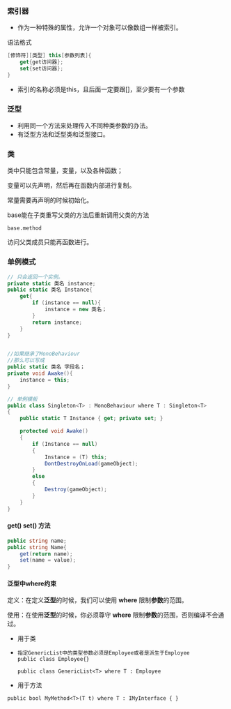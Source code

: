 ### 索引器

+ 作为一种特殊的属性，允许一个对象可以像数组一样被索引。

语法格式

```C#
[修饰符][类型] this[参数列表]{
    get{get访问器};
    set{set访问器};
}
```

+ 索引的名称必须是this，且后面一定要跟[]，至少要有一个参数



### 泛型

+ 利用同一个方法来处理传入不同种类参数的办法。
+ 有泛型方法和泛型类和泛型接口。



### 类

类中只能包含常量，变量，以及各种函数；

变量可以先声明，然后再在函数内部进行复制。

常量需要再声明的时候初始化。

base能在子类重写父类的方法后重新调用父类的方法

`base.method`

访问父类成员只能再函数进行。



### 单例模式

```C#
// 只会返回一个实例。
private static 类名 instance;
public static 类名 Instance{
    get{
        if (instance == null){
            instance = new 类名；
        }
        return instance;
    }
}


//如果继承了MonoBehaviour
//那么可以写成
public static 类名 字段名；
private void Awake(){
    instance = this;
}

// 单例模板
public class Singleton<T> : MonoBehaviour where T : Singleton<T>
{
    public static T Instance { get; private set; }

    protected void Awake()
    {
        if (Instance == null)
        {
            Instance = (T) this;
            DontDestroyOnLoad(gameObject);
        }
        else
        {
            Destroy(gameObject);
        }
    }
}
```

#### get() set() 方法

```c#
public string name;
public string Name{
    get(return name);
    set(name = value);
}
```

#### 泛型中where约束

定义：在定义**泛型**的时候，我们可以使用 **where** 限制**参数**的范围。

使用：在使用**泛型**的时候，你必须尊守 **where** 限制**参数**的范围，否则编译不会通过。

+ 用于类

+ ```
  指定GenericList中的类型参数必须是Employee或者是派生于Employee
  public class Employee{}
  
  public class GenericList<T> where T : Employee
  ```

+ 用于方法

```
public bool MyMethod<T>(T t) where T : IMyInterface { }
```